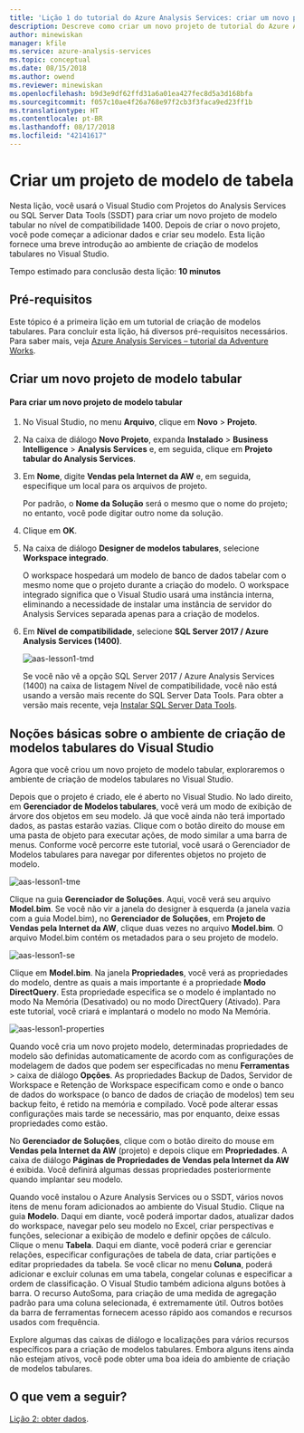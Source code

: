 ```yaml
---
title: 'Lição 1 do tutorial do Azure Analysis Services: criar um novo projeto de modelo tabular | Microsoft Docs'
description: Descreve como criar um novo projeto de tutorial do Azure Analysis Services.
author: minewiskan
manager: kfile
ms.service: azure-analysis-services
ms.topic: conceptual
ms.date: 08/15/2018
ms.author: owend
ms.reviewer: minewiskan
ms.openlocfilehash: b9d3e9df62ffd31a6a01ea427fec8d5a3d168bfa
ms.sourcegitcommit: f057c10ae4f26a768e97f2cb3f3faca9ed23ff1b
ms.translationtype: HT
ms.contentlocale: pt-BR
ms.lasthandoff: 08/17/2018
ms.locfileid: "42141617"
---
```

# <a name="create-a-tabular-model-project"></a>Criar um projeto de modelo de tabela

Nesta lição, você usará o Visual Studio com Projetos do Analysis Services ou SQL Server Data Tools (SSDT) para criar um novo projeto de modelo tabular no nível de compatibilidade 1400. Depois de criar o novo projeto, você pode começar a adicionar dados e criar seu modelo. Esta lição fornece uma breve introdução ao ambiente de criação de modelos tabulares no Visual Studio.  
  
Tempo estimado para conclusão desta lição: **10 minutos**  
  
## <a name="prerequisites"></a>Pré-requisitos  
Este tópico é a primeira lição em um tutorial de criação de modelos tabulares. Para concluir esta lição, há diversos pré-requisitos necessários. Para saber mais, veja [Azure Analysis Services – tutorial da Adventure Works](../tutorials/aas-adventure-works-tutorial.md).  
  
## <a name="create-a-new-tabular-model-project"></a>Criar um novo projeto de modelo tabular  
  
#### <a name="to-create-a-new-tabular-model-project"></a>Para criar um novo projeto de modelo tabular  
  
1.  No Visual Studio, no menu **Arquivo**, clique em **Novo** > **Projeto**.  
  
2.  Na caixa de diálogo **Novo Projeto**, expanda **Instalado** > **Business Intelligence** > **Analysis Services** e, em seguida, clique em **Projeto tabular do Analysis Services**.  
  
3.  Em **Nome**, digite **Vendas pela Internet da AW** e, em seguida, especifique um local para os arquivos de projeto.  
  
    Por padrão, o **Nome da Solução** será o mesmo que o nome do projeto; no entanto, você pode digitar outro nome da solução.  
  
4.  Clique em **OK**.  
  
5.  Na caixa de diálogo **Designer de modelos tabulares**, selecione **Workspace integrado**.  
  
    O workspace hospedará um modelo de banco de dados tabelar com o mesmo nome que o projeto durante a criação do modelo. O workspace integrado significa que o Visual Studio usará uma instância interna, eliminando a necessidade de instalar uma instância de servidor do Analysis Services separada apenas para a criação de modelos.
      
6.  Em **Nível de compatibilidade**, selecione **SQL Server 2017 / Azure Analysis Services (1400)**.   
 
    ![aas-lesson1-tmd](../tutorials/media/aas-lesson1-tmd.png)
      
    Se você não vê a opção SQL Server 2017 / Azure Analysis Services (1400) na caixa de listagem Nível de compatibilidade, você não está usando a versão mais recente do SQL Server Data Tools. Para obter a versão mais recente, veja [Instalar SQL Server Data Tools](https://docs.microsoft.com/sql/ssdt/download-sql-server-data-tools-ssdt).  
      
  
## <a name="understanding-the-visual-studio-tabular-model-authoring-environment"></a>Noções básicas sobre o ambiente de criação de modelos tabulares do Visual Studio  
Agora que você criou um novo projeto de modelo tabular, exploraremos o ambiente de criação de modelos tabulares no Visual Studio.  
  
Depois que o projeto é criado, ele é aberto no Visual Studio. No lado direito, em **Gerenciador de Modelos tabulares**, você verá um modo de exibição de árvore dos objetos em seu modelo. Já que você ainda não terá importado dados, as pastas estarão vazias. Clique com o botão direito do mouse em uma pasta de objeto para executar ações, de modo similar a uma barra de menus. Conforme você percorre este tutorial, você usará o Gerenciador de Modelos tabulares para navegar por diferentes objetos no projeto de modelo.

![aas-lesson1-tme](../tutorials/media/aas-lesson1-tme.png)

Clique na guia **Gerenciador de Soluções**. Aqui, você verá seu arquivo **Model.bim**. Se você não vir a janela do designer à esquerda (a janela vazia com a guia Model.bim), no **Gerenciador de Soluções**, em **Projeto de Vendas pela Internet da AW**, clique duas vezes no arquivo **Model.bim**. O arquivo Model.bim contém os metadados para o seu projeto de modelo. 

![aas-lesson1-se](../tutorials/media/aas-lesson1-se.png)
  
Clique em **Model.bim**. Na janela **Propriedades**, você verá as propriedades do modelo, dentre as quais a mais importante é a propriedade **Modo DirectQuery**. Esta propriedade especifica se o modelo é implantado no modo Na Memória (Desativado) ou no modo DirectQuery (Ativado). Para este tutorial, você criará e implantará o modelo no modo Na Memória.

![aas-lesson1-properties](../tutorials/media/aas-lesson1-properties.png)
  
Quando você cria um novo projeto modelo, determinadas propriedades de modelo são definidas automaticamente de acordo com as configurações de modelagem de dados que podem ser especificadas no menu **Ferramentas** > caixa de diálogo **Opções**. As propriedades Backup de Dados, Servidor de Workspace e Retenção de Workspace especificam como e onde o banco de dados do workspace (o banco de dados de criação de modelos) tem seu backup feito, é retido na memória e compilado. Você pode alterar essas configurações mais tarde se necessário, mas por enquanto, deixe essas propriedades como estão.  

No **Gerenciador de Soluções**, clique com o botão direito do mouse em **Vendas pela Internet da AW** (projeto) e depois clique em **Propriedades**. A caixa de diálogo **Páginas de Propriedades de Vendas pela Internet da AW** é exibida. Você definirá algumas dessas propriedades posteriormente quando implantar seu modelo.  
  
Quando você instalou o Azure Analysis Services ou o SSDT, vários novos itens de menu foram adicionados ao ambiente do Visual Studio. Clique na guia **Modelo**. Daqui em diante, você poderá importar dados, atualizar dados do workspace, navegar pelo seu modelo no Excel, criar perspectivas e funções, selecionar a exibição de modelo e definir opções de cálculo. Clique o menu **Tabela**. Daqui em diante, você poderá criar e gerenciar relações, especificar configurações de tabela de data, criar partições e editar propriedades da tabela. Se você clicar no menu **Coluna**, poderá adicionar e excluir colunas em uma tabela, congelar colunas e especificar a ordem de classificação. O Visual Studio também adiciona alguns botões à barra. O recurso AutoSoma, para criação de uma medida de agregação padrão para uma coluna selecionada, é extremamente útil. Outros botões da barra de ferramentas fornecem acesso rápido aos comandos e recursos usados com frequência.  
  
Explore algumas das caixas de diálogo e localizações para vários recursos específicos para a criação de modelos tabulares. Embora alguns itens ainda não estejam ativos, você pode obter uma boa ideia do ambiente de criação de modelos tabulares.  
  

## <a name="whats-next"></a>O que vem a seguir?
[Lição 2: obter dados](../tutorials/aas-lesson-2-get-data.md).

  
  
  
